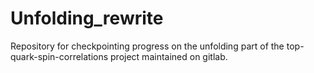 # Unfolding_rewrite
Repository for checkpointing progress on the unfolding part of the top-quark-spin-correlations project maintained on gitlab.


